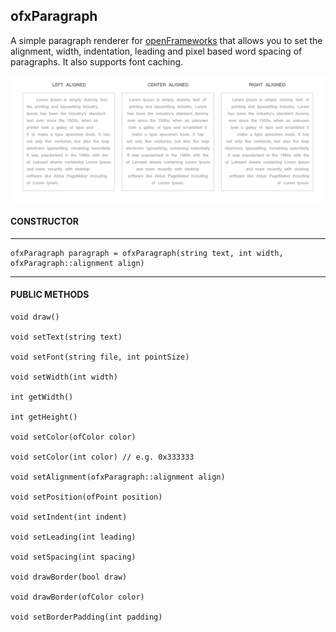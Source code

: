 ofxParagraph
-----------------
A simple paragraph renderer for [openFrameworks](http://openframeworks.cc/) that allows you to set the alignment, width, indentation, leading and pixel based word spacing of paragraphs. It also supports font caching.


![image](./img/layout-example.png)

#### CONSTRUCTOR
-----------------

	ofxParagraph paragraph = ofxParagraph(string text, int width, ofxParagraph::alignment align)

------------------------------------------------------------------------------

#### PUBLIC METHODS
 
	void draw()

	void setText(string text)
	
	void setFont(string file, int pointSize) 

	void setWidth(int width)
	
	int getWidth()
	
	int getHeight()
 
	void setColor(ofColor color)
	
	void setColor(int color) // e.g. 0x333333
 
	void setAlignment(ofxParagraph::alignment align)
	
	void setPosition(ofPoint position)	
 
	void setIndent(int indent)
 
	void setLeading(int leading)
 
	void setSpacing(int spacing)
	
	void drawBorder(bool draw)
	
	void drawBorder(ofColor color)
	
	void setBorderPadding(int padding)

